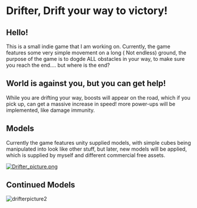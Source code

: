 # Drifter, Drift your way to victory!

<h2> Hello! </h2>

This is a small indie game that I am working on. Currently, the game features some very simple movement on a long ( Not endless) ground, the purpose of the game is to dogde ALL obstacles in your way, to make sure you reach the end.... but where is the end?



<h2> World is against you, but you can get help! </h2>
While you are drifting your way, boosts will appear on the road, which if you pick up, can get a massive increase in speed! more power-ups will be implemented, like damage immunity.


<h2> Models  </h2>
Currently the game features unity supplied models, with simple cubes being manipulated into look like other stuff, but later, new models will be applied, which is supplied by myself and different commercial free assets.

[![Drifter_picture.png](https://s31.postimg.cc/bhl3i8j3f/Drifter_picture.png)](https://postimg.cc/image/5gnel5wh3/)

<h2> Continued Models </h2>

![drifterpicture2](https://user-images.githubusercontent.com/23164831/41280784-1b615366-6e30-11e8-89fe-881a239428bd.png)



